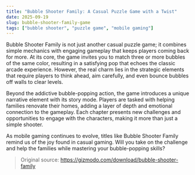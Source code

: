 ```yaml
---
title: "Bubble Shooter Family: A Casual Puzzle Game with a Twist"
date: 2025-09-19
slug: bubble-shooter-family-game
tags: ["bubble shooter", "puzzle game", "mobile gaming"]
---
```


Bubble Shooter Family is not just another casual puzzle game; it combines simple mechanics with engaging gameplay that keeps players coming back for more. At its core, the game invites you to match three or more bubbles of the same color, resulting in a satisfying pop that echoes the classic arcade experience. However, the real charm lies in the strategic elements that require players to think ahead, aim carefully, and even bounce bubbles off walls to clear levels.

Beyond the addictive bubble-popping action, the game introduces a unique narrative element with its story mode. Players are tasked with helping families renovate their homes, adding a layer of depth and emotional connection to the gameplay. Each chapter presents new challenges and opportunities to engage with the characters, making it more than just a simple shooter.

As mobile gaming continues to evolve, titles like Bubble Shooter Family remind us of the joy found in casual gaming. Will you take on the challenge and help the families while mastering your bubble-popping skills?
> Original source: https://gizmodo.com/download/bubble-shooter-family